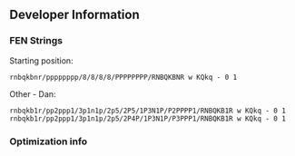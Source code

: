 ## Developer Information

### FEN Strings
Starting position:
```
rnbqkbnr/pppppppp/8/8/8/8/PPPPPPPP/RNBQKBNR w KQkq - 0 1
```

Other - Dan:
```
rnbqkb1r/pp2ppp1/3p1n1p/2p5/2P5/1P3N1P/P2PPPP1/RNBQKB1R w KQkq - 0 1
rnbqkb1r/pp2ppp1/3p1n1p/2p5/2P4P/1P3N1P/P3PPP1/RNBQKB1R w KQkq - 0 1
```

### Optimization info
